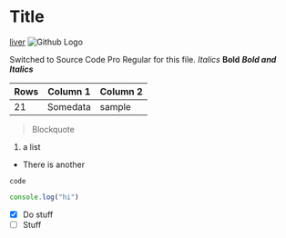 # Title

[liver](https://github.com/RenoirTan/liver)
![Github Logo](https://github.githubassets.com/images/modules/logos_page/GitHub-Logo.png)

Switched to Source Code Pro Regular for this file.
*Italics*
**Bold**
***Bold and Italics***

| Rows | Column 1 | Column 2 |
| ---- | -------- | -------- |
|  21  | Somedata |  sample  |

> Blockquote

1. a list

- There is another

`code`

```javascript
console.log("hi")
```

- [x] Do stuff
- [ ] Stuff
